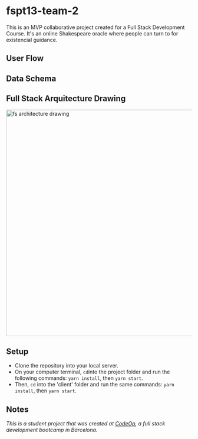 # fspt13-team-2 

This is an MVP collaborative project created for a Full Stack Development Course. It's an online Shakespeare oracle where people can turn to for existencial guidance. 

## User Flow

## Data Schema

## Full Stack Arquitecture Drawing

<img width="613" alt=" fs architecture drawing" src="https://iili.io/HMtqNne.png">

## Setup

* Clone the repository into your local server.
* On your computer terminal, `cd`into the project folder and run the following commands: `yarn install`, then `yarn start`. 
* Then, `cd` into the 'client' folder and run the same commands: `yarn install`, then `yarn start`. 

## Notes

_This is a student project that was created at [CodeOp](http://CodeOp.tech), a full stack development bootcamp in Barcelona._
